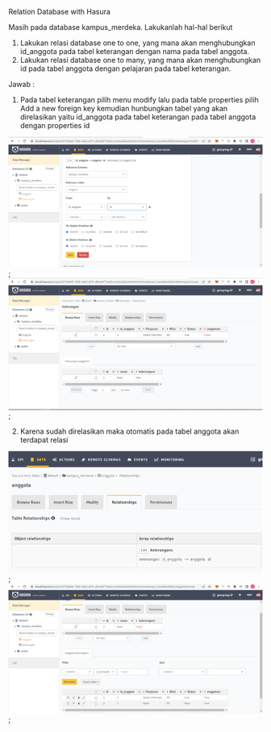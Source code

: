 Relation Database with Hasura

Masih pada database kampus_merdeka. Lakukanlah hal-hal berikut

1. Lakukan relasi database one to one, yang mana akan menghubungkan id_anggota pada tabel keterangan dengan nama pada tabel anggota.
2. Lakukan relasi database one to many, yang mana akan menghubungkan id pada tabel anggota dengan pelajaran pada tabel keterangan.

Jawab :

1. Pada tabel keterangan pilih menu modify lalu pada table properties pilih Add a new foreign key kemudian hunbungkan tabel yang akan direlasikan yaitu id_anggota pada tabel keterangan pada tabel anggota dengan properties id

![1](../screenshots/no1.png);
![1-2](../screenshots/hasil1.png);

2. Karena sudah direlasikan maka otomatis pada tabel anggota akan terdapat relasi

![2](../screenshots/no2.png);
![2-2](../screenshots/hasil2.png);
